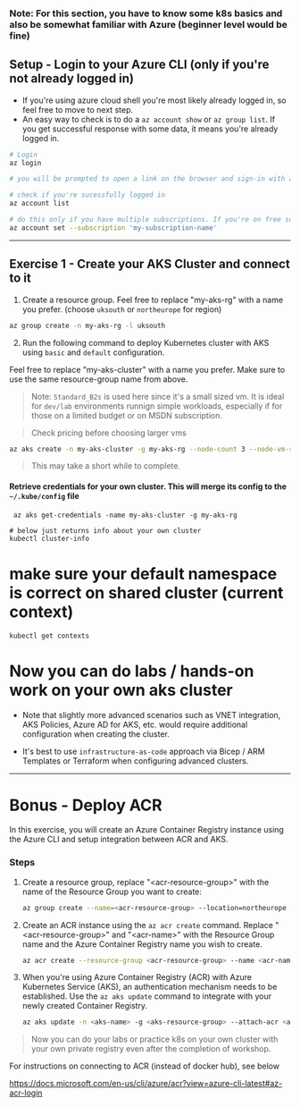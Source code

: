 ### Note: For this section, you have to know some k8s basics and also be somewhat familiar with Azure (beginner level would be fine)

## Setup - Login to your Azure CLI (only if you're not already logged in)

  * If you're using azure cloud shell you're most likely already logged in, so feel free to move to next step.  
  * An easy way to check is to do a `az account show` or `az group list`. If you get successful response with some data, it means you're already logged in.  

  ```bash  
  # Login
  az login
  
  # you will be prompted to open a link on the browser and sign-in with a code. Just follow the instructions on the terminal or reach out to instructor for help.
  
  # check if you're sucessfully logged in
  az account list
  
  # do this only if you have multiple subscriptions. If you're on free subscription account, you likely have just one subscription, so feel free to skip
  az account set --subscription 'my-subscription-name'
  ```
---

## Exercise 1 - Create your AKS Cluster and connect to it

1. Create a resource group. Feel free to replace "my-aks-rg" with a name you prefer. (choose `uksouth` or `northeurope` for region)

  ```bash
  az group create -n my-aks-rg -l uksouth
  ```

2. Run the following command to deploy Kubernetes cluster with AKS using `basic` and `default` configuration.

Feel free to replace "my-aks-cluster" with a name you prefer. Make sure to use the same resource-group name from above.

> Note: `Standard_B2s` is used here since it's a small sized vm. It is ideal for `dev/lab` environments runnign simple workloads, especially if for those on a limited budget or on MSDN subscription. 

> Check pricing before choosing larger vms

  ```bash
  az aks create -n my-aks-cluster -g my-aks-rg --node-count 3 --node-vm-size "Standard_B2s"
  ```
  
  > This may take a short while to complete.


#### Retrieve credentials for your own cluster. This will merge its config to the `~/.kube/config` file

```
 az aks get-credentials -name my-aks-cluster -g my-aks-rg 
```

```
# below just returns info about your own cluster
kubectl cluster-info
```

# make sure your default namespace is correct on shared cluster (current context)
```
kubectl get contexts
```

# Now you can do labs / hands-on work on your own aks cluster

* Note that slightly more advanced scenarios such as VNET integration, AKS Policies, Azure AD for AKS, etc. would require additional configuration when creating the cluster.

* It's best to use `infrastructure-as-code` approach via Bicep / ARM Templates or Terraform when configuring advanced clusters.

----   
    
# Bonus - Deploy ACR

In this exercise, you will create an Azure Container Registry instance using the Azure CLI and setup integration between ACR and AKS. 

### Steps

1. Create a resource group, replace "\<acr-resource-group>" with the name of the Resource Group you want to create:

    ```bash
    az group create --name=<acr-resource-group> --location=northeurope
    ```

2. Create an ACR instance using the ```az acr create``` command. Replace "\<acr-resource-group>" and "\<acr-name>" with the Resource Group name and the Azure Container Registry name you wish to create.

    ```bash
    az acr create --resource-group <acr-resource-group> --name <acr-name> --sku Basic
    ```

3. When you're using Azure Container Registry (ACR) with Azure Kubernetes Service (AKS), an authentication mechanism needs to be established. Use the ```az aks update``` command to integrate with your newly created Container Registry.

    ```bash
    az aks update -n <aks-name> -g <aks-resource-group> --attach-acr <acr-name>
    ``` 

> Now you can do your labs or practice k8s on your own cluster with your own private registry even after the completion of workshop. 

For instructions on connecting to ACR (instead of docker hub), see below

https://docs.microsoft.com/en-us/cli/azure/acr?view=azure-cli-latest#az-acr-login


